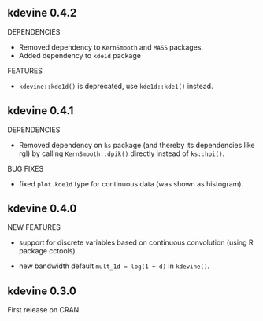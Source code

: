 kdevine 0.4.2
---------

DEPENDENCIES

   * Removed dependency to `KernSmooth` and `MASS` packages.
   * Added dependency to `kde1d` package

FEATURES

   * `kdevine::kde1d()` is deprecated, use `kde1d::kde1()` instead.

kdevine 0.4.1
---------

DEPENDENCIES

   * Removed dependency on `ks` package (and thereby its dependencies like rgl)
     by calling `KernSmooth::dpik()` directly instead of `ks::hpi()`.

BUG FIXES

   * fixed `plot.kde1d` type for continuous data (was shown as histogram).


kdevine 0.4.0
---------

NEW FEATURES

   * support for discrete variables based on continuous convolution (using R 
     package cctools).

   * new bandwidth default `mult_1d = log(1 + d)` in `kdevine()`.


kdevine 0.3.0
---------

First release on CRAN.
